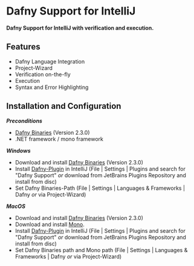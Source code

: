 
# Dafny Support for IntelliJ
**Dafny Support for IntelliJ with verification and execution.**

## Features

 - Dafny Language Integration 
 - Project-Wizard
 - Verification on-the-fly
 - Execution
 - Syntax and Error Highlighting

## Installation and Configuration

***Preconditions***

 - [Dafny Binaries](https://github.com/dafny-lang/dafny/releases) (Version 2.3.0)  
 - .NET framework / mono framework

***Windows***
 - Download and install [Dafny Binaries](https://github.com/dafny-lang/dafny/releases) (Version 2.3.0) 
 - Install [Dafny-Plugin](https://plugins.jetbrains.com/plugin/12709-dafny-support) in IntelliJ (File | Settings | Plugins and search for "Dafny Support" *or* download from JetBrains Plugins Repository and install from disc) 
 - Set Dafny Binaries-Path (File | Settings | Languages & Frameworks | Dafny *or* via Project-Wizard)  

***MacOS***
 - Download and install [Dafny Binaries](https://github.com/dafny-lang/dafny/releases) (Version 2.3.0) 
 - Download and install [Mono](https://www.mono-project.com/docs/getting-started/install/mac/).
 - Install [Dafny-Plugin](https://plugins.jetbrains.com/plugin/12709-dafny-support) in IntelliJ (File | Settings | Plugins and search for "Dafny Support" *or* download from JetBrains Plugins Repository and install from disc) 
 - Set Dafny Binaries path and Mono path (File | Settings | Languages & Frameworks | Dafny *or* via Project-Wizard)  
